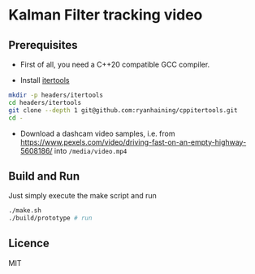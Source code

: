 # Kalman Filter tracking video

## Prerequisites

- First of all, you need a C++20 compatible GCC compiler.

- Install [itertools](https://github.com/ryanhaining/cppitertools)

```bash
mkdir -p headers/itertools
cd headers/itertools
git clone --depth 1 git@github.com:ryanhaining/cppitertools.git
cd -
```

- Download a dashcam video samples, i.e. from https://www.pexels.com/video/driving-fast-on-an-empty-highway-5608186/ 
into `/media/video.mp4`

## Build and Run

Just simply execute the make script and run

```bash
./make.sh
./build/prototype # run
```


## Licence

MIT